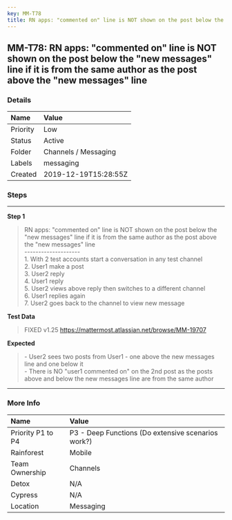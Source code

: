 ```yaml
---
key: MM-T78
title: RN apps: "commented on" line is NOT shown on the post below the "new messages" line if it is from the same author as the post above the "new messages" line
---
```


## MM-T78: RN apps: "commented on" line is NOT shown on the post below the "new messages" line if it is from the same author as the post above the "new messages" line

### Details

| Name     | Value                |
| :------- | :------------------- |
| Priority | Low                  |
| Status   | Active               |
| Folder   | Channels / Messaging |
| Labels   | messaging            |
| Created  | 2019-12-19T15:28:55Z |

### Steps

<hr/>

**Step 1**

> <article>RN apps: &quot;commented on&quot; line is NOT shown on the post below the &quot;new messages&quot; line if it is from the same author as the post above the &quot;new messages&quot; line<br />--------------------<br />1. With 2 test accounts start a conversation in any test channel<br />2. User1 make a post<br />3. User2 reply<br />4. User1 reply<br />5. User2 views above reply then switches to a different channel<br />6. User1 replies again<br />7. User2 goes back to the channel to view new message</article>

**Test Data**

> <article>FIXED v1.25 <a href="https://mattermost.atlassian.net/browse/MM-19707" rel="noopener noreferrer" target="_blank">https://mattermost.atlassian.net/browse/MM-19707</a></article>

**Expected**

> <article>- User2 sees two posts from User1 - one above the new messages line and one below it <br />- There is NO &quot;user1 commented on&quot; on the 2nd post as the posts above and below the new messages line are from the same author</article>

<hr/>

### More Info

| Name              | Value                                              |
| :---------------- | :------------------------------------------------- |
| Priority P1 to P4 | P3 - Deep Functions (Do extensive scenarios work?) |
| Rainforest        | Mobile                                             |
| Team Ownership    | Channels                                           |
| Detox             | N/A                                                |
| Cypress           | N/A                                                |
| Location          | Messaging                                          |
